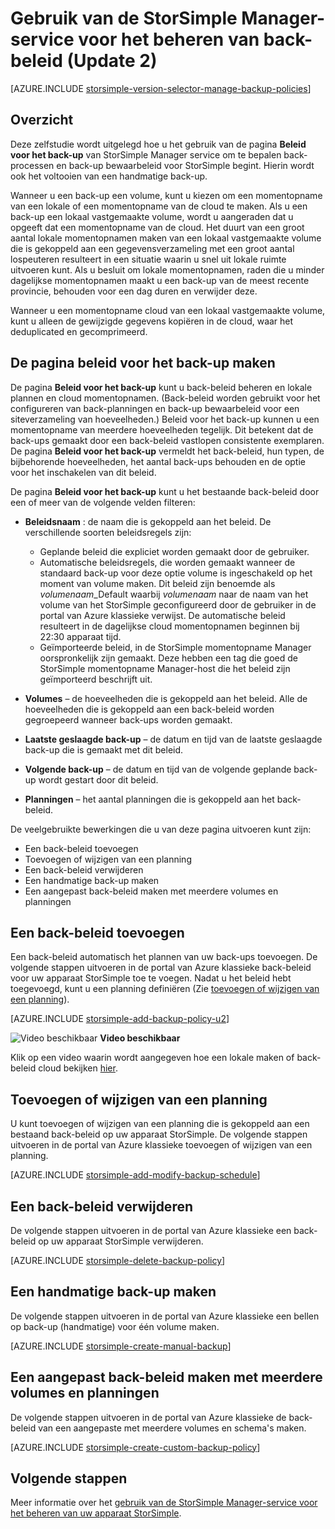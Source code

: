 <properties 
   pageTitle="Uw beleid voor het back-up van StorSimple beheren | Microsoft Azure"
   description="Dit artikel wordt uitgelegd hoe u de service StorSimple Manager maken en beheren van handmatige back-ups, back-planningen en back-up bewaarbeleid kunt gebruiken."
   services="storsimple"
   documentationCenter="NA"
   authors="SharS"
   manager="carmonm"
   editor=""/>
<tags 
   ms.service="storsimple"
   ms.devlang="NA"
   ms.topic="article"
   ms.tgt_pltfrm="NA"
   ms.workload="TBD"
   ms.date="05/10/2016"
   ms.author="v-sharos"/>

# <a name="use-the-storsimple-manager-service-to-manage-backup-policies-update-2"></a>Gebruik van de StorSimple Manager-service voor het beheren van back-beleid (Update 2)

[AZURE.INCLUDE [storsimple-version-selector-manage-backup-policies](../../includes/storsimple-version-selector-manage-backup-policies.md)]

## <a name="overview"></a>Overzicht

Deze zelfstudie wordt uitgelegd hoe u het gebruik van de pagina **Beleid voor het back-up** van StorSimple Manager service om te bepalen back-processen en back-up bewaarbeleid voor StorSimple begint. Hierin wordt ook het voltooien van een handmatige back-up.

Wanneer u een back-up een volume, kunt u kiezen om een momentopname van een lokale of een momentopname van de cloud te maken. Als u een back-up een lokaal vastgemaakte volume, wordt u aangeraden dat u opgeeft dat een momentopname van de cloud. Het duurt van een groot aantal lokale momentopnamen maken van een lokaal vastgemaakte volume die is gekoppeld aan een gegevensverzameling met een groot aantal lospeuteren resulteert in een situatie waarin u snel uit lokale ruimte uitvoeren kunt. Als u besluit om lokale momentopnamen, raden die u minder dagelijkse momentopnamen maakt u een back-up van de meest recente provincie, behouden voor een dag duren en verwijder deze.

Wanneer u een momentopname cloud van een lokaal vastgemaakte volume, kunt u alleen de gewijzigde gegevens kopiëren in de cloud, waar het deduplicated en gecomprimeerd. 

## <a name="the-backup-policies-page"></a>De pagina beleid voor het back-up maken

De pagina **Beleid voor het back-up** kunt u back-beleid beheren en lokale plannen en cloud momentopnamen. (Back-beleid worden gebruikt voor het configureren van back-planningen en back-up bewaarbeleid voor een siteverzameling van hoeveelheden.) Beleid voor het back-up kunnen u een momentopname van meerdere hoeveelheden tegelijk. Dit betekent dat de back-ups gemaakt door een back-beleid vastlopen consistente exemplaren. De pagina **Beleid voor het back-up** vermeldt het back-beleid, hun typen, de bijbehorende hoeveelheden, het aantal back-ups behouden en de optie voor het inschakelen van dit beleid.

De pagina **Beleid voor het back-up** kunt u het bestaande back-beleid door een of meer van de volgende velden filteren:

- **Beleidsnaam** : de naam die is gekoppeld aan het beleid. De verschillende soorten beleidsregels zijn:

   - Geplande beleid die expliciet worden gemaakt door de gebruiker.
   - Automatische beleidsregels, die worden gemaakt wanneer de standaard back-up voor deze optie volume is ingeschakeld op het moment van volume maken. Dit beleid zijn benoemde als *volumenaam*_Default waarbij *volumenaam* naar de naam van het volume van het StorSimple geconfigureerd door de gebruiker in de portal van Azure klassieke verwijst. De automatische beleid resulteert in de dagelijkse cloud momentopnamen beginnen bij 22:30 apparaat tijd.
   - Geïmporteerde beleid, in de StorSimple momentopname Manager oorspronkelijk zijn gemaakt. Deze hebben een tag die goed de StorSimple momentopname Manager-host die het beleid zijn geïmporteerd beschrijft uit.

- **Volumes** – de hoeveelheden die is gekoppeld aan het beleid. Alle de hoeveelheden die is gekoppeld aan een back-beleid worden gegroepeerd wanneer back-ups worden gemaakt.

- **Laatste geslaagde back-up** – de datum en tijd van de laatste geslaagde back-up die is gemaakt met dit beleid.

- **Volgende back-up** – de datum en tijd van de volgende geplande back-up wordt gestart door dit beleid.

- **Planningen** – het aantal planningen die is gekoppeld aan het back-beleid.

De veelgebruikte bewerkingen die u van deze pagina uitvoeren kunt zijn:

- Een back-beleid toevoegen 
- Toevoegen of wijzigen van een planning 
- Een back-beleid verwijderen 
- Een handmatige back-up maken 
- Een aangepast back-beleid maken met meerdere volumes en planningen 

## <a name="add-a-backup-policy"></a>Een back-beleid toevoegen

Een back-beleid automatisch het plannen van uw back-ups toevoegen. De volgende stappen uitvoeren in de portal van Azure klassieke back-beleid voor uw apparaat StorSimple toe te voegen. Nadat u het beleid hebt toegevoegd, kunt u een planning definiëren (Zie [toevoegen of wijzigen van een planning](#add-or-modify-a-schedule)).

[AZURE.INCLUDE [storsimple-add-backup-policy-u2](../../includes/storsimple-add-backup-policy-u2.md)]

![Video beschikbaar](./media/storsimple-manage-backup-policies-u2/Video_icon.png) **Video beschikbaar**

Klik op een video waarin wordt aangegeven hoe een lokale maken of back-beleid cloud bekijken [hier](https://azure.microsoft.com/documentation/videos/create-storsimple-backup-policies/).


## <a name="add-or-modify-a-schedule"></a>Toevoegen of wijzigen van een planning

U kunt toevoegen of wijzigen van een planning die is gekoppeld aan een bestaand back-beleid op uw apparaat StorSimple. De volgende stappen uitvoeren in de portal van Azure klassieke toevoegen of wijzigen van een planning.

[AZURE.INCLUDE [storsimple-add-modify-backup-schedule](../../includes/storsimple-add-modify-backup-schedule-u2.md)]

## <a name="delete-a-backup-policy"></a>Een back-beleid verwijderen

De volgende stappen uitvoeren in de portal van Azure klassieke een back-beleid op uw apparaat StorSimple verwijderen.

[AZURE.INCLUDE [storsimple-delete-backup-policy](../../includes/storsimple-delete-backup-policy.md)]


## <a name="take-a-manual-backup"></a>Een handmatige back-up maken

De volgende stappen uitvoeren in de portal van Azure klassieke een bellen op back-up (handmatige) voor één volume maken.

[AZURE.INCLUDE [storsimple-create-manual-backup](../../includes/storsimple-create-manual-backup.md)]

## <a name="create-a-custom-backup-policy-with-multiple-volumes-and-schedules"></a>Een aangepast back-beleid maken met meerdere volumes en planningen

De volgende stappen uitvoeren in de portal van Azure klassieke de back-beleid van een aangepaste met meerdere volumes en schema's maken.

[AZURE.INCLUDE [storsimple-create-custom-backup-policy](../../includes/storsimple-create-custom-backup-policy-u2.md)]


## <a name="next-steps"></a>Volgende stappen

Meer informatie over het [gebruik van de StorSimple Manager-service voor het beheren van uw apparaat StorSimple](storsimple-manager-service-administration.md).
